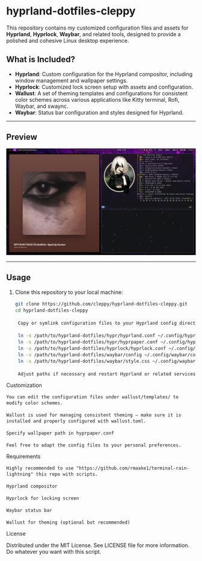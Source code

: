# hyprland-dotfiles-cleppy

This repository contains my customized configuration files and assets for **Hyprland**, **Hyprlock**, **Waybar**, and related tools, designed to provide a polished and cohesive Linux desktop experience.

## What is Included?

- **Hyprland**: Custom configuration for the Hyprland compositor, including window management and wallpaper settings.
- **Hyprlock**: Customized lock screen setup with assets and configuration.
- **Wallust**: A set of theming templates and configurations for consistent color schemes across various applications like Kitty terminal, Rofi, Waybar, and swaync.
- **Waybar**: Status bar configuration and styles designed for Hyprland.

---

## Preview

![Hyprland Preview](cleppy-hyprland-preview.png)

---

## Usage

1. Clone this repository to your local machine:

   ```bash
   git clone https://github.com/cleppy/hyprland-dotfiles-cleppy.git
   cd hyprland-dotfiles-cleppy

    Copy or symlink configuration files to your Hyprland config directory (~/.config/hypr/), Waybar, Hyprlock, etc., depending on your setup:

    ln -s /path/to/hyprland-dotfiles/hypr/hyprland.conf ~/.config/hypr/hyprland.conf
    ln -s /path/to/hyprland-dotfiles/hypr/hyprpaper.conf ~/.config/hypr/hyprpaper.conf
    ln -s /path/to/hyprland-dotfiles/hyprlock/hyprlock.conf ~/.config/hyprlock/hyprlock.conf
    ln -s /path/to/hyprland-dotfiles/waybar/config ~/.config/waybar/config
    ln -s /path/to/hyprland-dotfiles/waybar/style.css ~/.config/waybar/style.css

    Adjust paths if necessary and restart Hyprland or related services to see changes.

Customization
    
    You can edit the configuration files under wallust/templates/ to modify color schemes.

    Wallust is used for managing consistent theming — make sure it is installed and properly configured with wallust.toml.

    Specify wallpaper path in hyprpaper.conf

    Feel free to adapt the config files to your personal preferences.

Requirements

    Highly recommended to use "https://github.com/rmaake1/terminal-rain-lightning" this repo with scripts.
    
    Hyprland compositor

    Hyprlock for locking screen

    Waybar status bar

    Wallust for theming (optional but recommended)

License

   Distributed under the MIT License. See LICENSE file for more information. Do whatever you want with this script.
